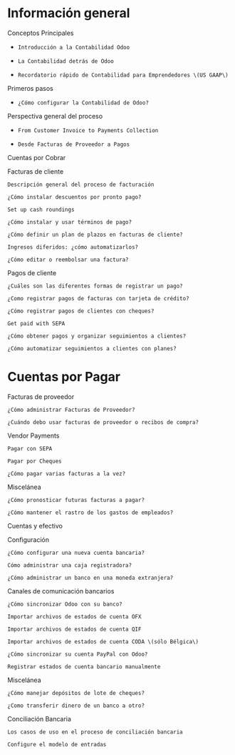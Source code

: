 # Información general

Conceptos Principales

*     Introducción a la Contabilidad Odoo
*     La Contabilidad detrás de Odoo
*     Recordatorio rápido de Contabilidad para Emprendedores \(US GAAP\)

Primeros pasos

*     ¿Cómo configurar la Contabilidad de Odoo?

Perspectiva general del proceso

*     From Customer Invoice to Payments Collection
*     Desde Facturas de Proveedor a Pagos

Cuentas por Cobrar

Facturas de cliente

    Descripción general del proceso de facturación

    ¿Cómo instalar descuentos por pronto pago?

    Set up cash roundings

    ¿Cómo instalar y usar términos de pago?

    ¿Cómo definir un plan de plazos en facturas de cliente?

    Ingresos diferidos: ¿cómo automatizarlos?

    ¿Cómo editar o reembolsar una factura?

Pagos de cliente

    ¿Cuáles son las diferentes formas de registrar un pago?

    ¿Como registrar pagos de facturas con tarjeta de crédito?

    ¿Cómo registrar pagos de clientes con cheques?

    Get paid with SEPA

    ¿Cómo obtener pagos y organizar seguimientos a clientes?

    ¿Cómo automatizar seguimientos a clientes con planes?

# Cuentas por Pagar

Facturas de proveedor

    ¿Cómo administrar Facturas de Proveedor?

    ¿Cuándo debo usar facturas de proveedor o recibos de compra?

Vendor Payments

    Pagar con SEPA

    Pagar por Cheques

    ¿Cómo pagar varias facturas a la vez?

Miscelánea

    ¿Cómo pronosticar futuras facturas a pagar?

    ¿Cómo mantener el rastro de los gastos de empleados?

Cuentas y efectivo

Configuración

    ¿Cómo configurar una nueva cuenta bancaria?

    Cómo administrar una caja registradora?

    ¿Cómo administrar un banco en una moneda extranjera?

Canales de comunicación bancarios

    ¿Cómo sincronizar Odoo con su banco?

    Importar archivos de estados de cuenta OFX

    Importar archivos de estados de cuenta QIF

    Importar archivos de estados de cuenta CODA \(sólo Bélgica\)

    ¿Cómo sincronizar su cuenta PayPal con Odoo?

    Registrar estados de cuenta bancario manualmente

Miscelánea

    ¿Cómo manejar depósitos de lote de cheques?

    ¿Como transferir dinero de un banco a otro?

Conciliación Bancaria

    Los casos de uso en el proceso de conciliación bancaria

    Configure el modelo de entradas



